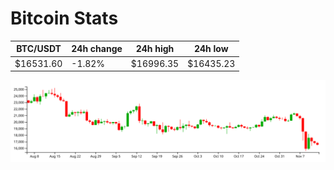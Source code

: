# Bitcoin Stats

BTC/USDT|24h change|24h high|24h low|
|---|---|---|---|
|$16531.60|-1.82%|$16996.35|$16435.23|

<img src="./chart.svg">
